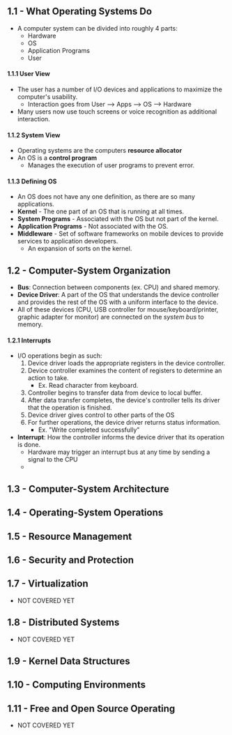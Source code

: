 ## 1.1 - What Operating Systems Do
- A computer system can be divided into roughly 4 parts:
	- Hardware
	- OS
	- Application Programs
	- User
#### 1.1.1 User View
- The user has a number of I/O devices and applications to maximize the computer's usability.
	- Interaction goes from User --> Apps --> OS --> Hardware
- Many users now use touch screens or voice recognition as additional interaction.
#### 1.1.2 System View
- Operating systems are the computers **resource allocator**
- An OS is a **control program**
	- Manages the execution of user programs to prevent error.
#### 1.1.3 Defining OS
- An OS does not have any one definition, as there are so many applications.
- **Kernel** - The one part of an OS that is running at all times.
- **System Programs** - Associated with the OS but not part of the kernel.
- **Application Programs** - Not associated with the OS.
- **Middleware** - Set of software frameworks on mobile devices to provide services to application developers.
	- An expansion of sorts on the kernel.
## 1.2 - Computer-System Organization
- **Bus**: Connection between components (ex. CPU) and shared memory.
- **Device Driver**: A part of the OS that understands the device controller and provides the rest of the OS with a uniform interface to the device.
- All of these devices (CPU, USB controller for mouse/keyboard/printer, graphic adapter for monitor) are connected on the *system bus* to memory.
#### 1.2.1 Interrupts
- I/O operations begin as such:
	1. Device driver loads the appropriate registers in the device controller.
	2. Device controller examines the content of registers to determine an action to take.
		- Ex. Read character from keyboard.
	3. Controller begins to transfer data from device to local buffer.
	4. After data transfer completes, the device's controller tells its driver that the operation is finished.
	5. Device driver gives control to other parts of the OS
	6. For further operations, the device driver returns status information.
		- Ex. "Write completed successfully"
- **Interrupt**: How the controller informs the device driver that its operation is done.
	- Hardware may trigger an interrupt bus at any time by sending a signal to the CPU
	- 







## 1.3 - Computer-System Architecture














## 1.4 - Operating-System Operations





## 1.5 - Resource Management





## 1.6 - Security and Protection




## 1.7 - Virtualization
- NOT COVERED YET




## 1.8 - Distributed Systems
- NOT COVERED YET




## 1.9 - Kernel Data Structures




## 1.10 - Computing Environments




## 1.11 - Free and Open Source Operating
- NOT COVERED YET